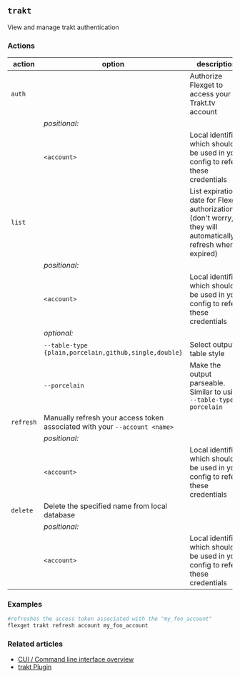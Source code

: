 ## `trakt`
View and manage trakt authentication

### Actions
| action | option | description |
| --- | --- | --- |
| `auth` || Authorize Flexget to access your Trakt.tv account |
|| *positional:* |
|| `<account>`| Local identifier which should be used in your config to refer these credentials
| `list` || List expiration date for Flexget authorization(s) (don't worry, they will automatically refresh when expired) |
|| *positional:* |
|| `<account>`| Local identifier which should be used in your config to refer these credentials
|| *optional:* |
|| `--table-type {plain,porcelain,github,single,double}` | Select output table style |
|| `--porcelain` | Make the output parseable. Similar to using `--table-type porcelain`|
| `refresh` | Manually refresh your access token associated with your `--account <name>` |
|| *positional:* |
|| `<account>`| Local identifier which should be used in your config to refer these credentials
| `delete` | Delete the specified <account> name from local database |
|| *positional:* |
|| `<account>`| Local identifier which should be used in your config to refer these credentials

### Examples
```bash
#refreshes the access token associated with the "my_foo_account"
flexget trakt refresh account my_foo_account
```

### Related articles
* [CUI / Command line interface overview](/CLI)
* [trakt Plugin](/Plugins/trakt)